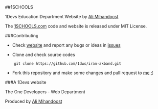 ##1SCHOOLS

1Devs Education Department Website by [Ali Mihandoost](http://alimd.github.com/)

The [1SCHOOLS.com](http://1schools.com) code and website is released under MIT License.

###Contributing

* Check [website](http://1schools.github.com/) and report any bugs or ideas in [issues](https://github.com/1schools/1schools.github.com/issues)

* Clone and check source codes
```
    git clone https://github.com/1dws/iran-akband.git
```

* Fork this repository and make some changes and pull request to [me](http://github.com/AliMD) ;)


###A 1Devs website

The One Developers - Web Department

Produced by [Ali Mihandoost](http://alimd.github.com/)
